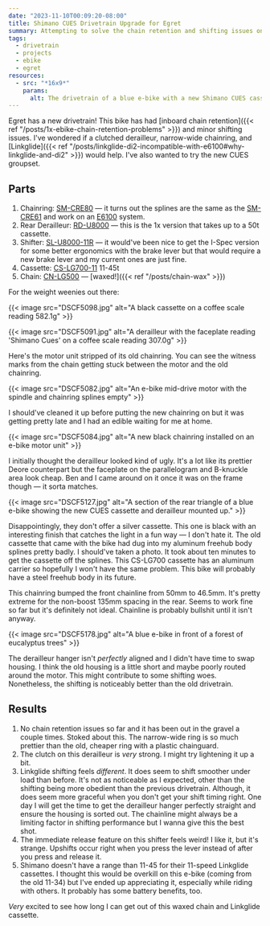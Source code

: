```yaml
---
date: "2023-11-10T00:09:20-08:00"
title: Shimano CUES Drivetrain Upgrade for Egret
summary: Attempting to solve the chain retention and shifting issues on my e-bike with a new drivetrain. Now it's got a narrow-wide chainring, a clutched rear derailleur, and the extra chainline increases the gap so the chain can't get stuck.
tags:
  - drivetrain
  - projects
  - ebike
  - egret
resources:
  - src: "*16x9*"
    params:
      alt: The drivetrain of a blue e-bike with a new Shimano CUES cassette, derailleur, and chainring.
---
```


Egret has a new drivetrain! This bike has had [inboard chain retention]({{< ref "/posts/1x-ebike-chain-retention-problems" >}}) and minor shifting issues. I've wondered if a clutched derailleur, narrow-wide chainring, and [Linkglide]({{< ref "/posts/linkglide-di2-incompatible-with-e6100#why-linkglide-and-di2" >}}) would help. I've also wanted to try the new CUES groupset.

## Parts

1. Chainring: [SM-CRE80](https://bike.shimano.com/en-US/product/component/ep6-ep600/SM-CRE80.html) — it turns out the splines are the same as the [SM-CRE61](https://bike.shimano.com/en-US/product/component/city---trekking-e-bike-e6100-series/SM-CRE61.html) and work on an [E6100](https://bike.shimano.com/en-US/product/component/city---trekking-e-bike-e6100-series/DU-E6100.html) system.
1. Rear Derailleur: [RD-U8000](https://bike.shimano.com/en-US/product/component/cues-u8000/RD-U8000.html) — this is the 1x version that takes up to a 50t cassette.
1. Shifter: [SL-U8000-11R](https://bike.shimano.com/en-US/product/component/cues-u8000/SL-U8000-11R.html) — it would've been nice to get the I-Spec version for some better ergonomics with the brake lever but that would require a new brake lever and my current ones are just fine.
1. Cassette: [CS-LG700-11](https://bike.shimano.com/en-US/product/component/cues-u8000/CS-LG700-11.html) 11-45t
1. Chain: [CN-LG500](https://bike.shimano.com/en-US/product/component/ep8-ep800/CN-LG500.html) — [waxed!]({{< ref "/posts/chain-wax" >}})

For the weight weenies out there:

{{< image src="DSCF5098.jpg" alt="A black cassette on a coffee scale reading 582.1g" >}}

{{< image src="DSCF5091.jpg" alt="A derailleur with the faceplate reading 'Shimano Cues' on a coffee scale reading 307.0g" >}}

Here's the motor unit stripped of its old chainring. You can see the witness marks from the chain getting stuck between the motor and the old chainring.

{{< image src="DSCF5082.jpg" alt="An e-bike mid-drive motor with the spindle and chainring splines empty" >}}

I should've cleaned it up before putting the new chainring on but it was getting pretty late and I had an edible waiting for me at home.

{{< image src="DSCF5084.jpg" alt="A new black chainring installed on an e-bike motor unit" >}}

I initially thought the derailleur looked kind of ugly. It's a lot like its prettier Deore counterpart but the faceplate on the parallelogram and B-knuckle area look cheap. Ben and I came around on it once it was on the frame though — it sorta matches.

{{< image src="DSCF5127.jpg" alt="A section of the rear triangle of a blue e-bike showing the new CUES cassette and derailleur mounted up." >}}

Disappointingly, they don't offer a silver cassette. This one is black with an interesting finish that catches the light in a fun way — I don't hate it. The old cassette that came with the bike had dug into my aluminum freehub body splines pretty badly. I should've taken a photo. It took about ten minutes to get the cassette off the splines. This CS-LG700 cassette has an aluminum carrier so hopefully I won't have the same problem. This bike will probably have a steel freehub body in its future.

This chainring bumped the front chainline from 50mm to 46.5mm. It's pretty extreme for the non-boost 135mm spacing in the rear. Seems to work fine so far but it's definitely not ideal. Chainline is probably bullshit until it isn't anyway.

{{< image src="DSCF5178.jpg" alt="A blue e-bike in front of a forest of eucalyptus trees" >}}

The derailleur hanger isn't _perfectly_ aligned and I didn't have time to swap housing. I think the old housing is a little short and maybe poorly routed around the motor. This might contribute to some shifting woes. Nonetheless, the shifting is noticeably better than the old drivetrain.

## Results

1. No chain retention issues so far and it has been out in the gravel a couple times. Stoked about this. The narrow-wide ring is so much prettier than the old, cheaper ring with a plastic chainguard.
1. The clutch on this derailleur is _very_ strong. I might try lightening it up a bit.
1. Linkglide shifting feels _different_. It does seem to shift smoother under load than before. It's not as noticeable as I expected, other than the shifting being more obedient than the previous drivetrain. Although, it does seem more graceful when you don't get your shift timing right. One day I will get the time to get the derailleur hanger perfectly straight and ensure the housing is sorted out. The chainline might always be a limiting factor in shifting performance but I wanna give this the best shot.
1. The immediate release feature on this shifter feels weird! I like it, but it's strange. Upshifts occur right when you press the lever instead of after you press and release it.
1. Shimano doesn't have a range than 11-45 for their 11-speed Linkglide cassettes. I thought this would be overkill on this e-bike (coming from the old 11-34) but I've ended up appreciating it, especially while riding with others. It probably has some battery benefits, too.

_Very_ excited to see how long I can get out of this waxed chain and Linkglide cassette.
